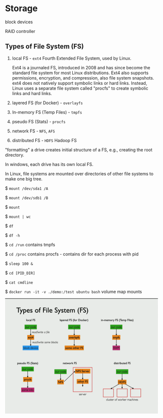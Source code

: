 # Storage

block devices

RAID controller

## Types of File System (FS)

1. local FS - `ext4` Fourth Extended File System, used by Linux. 

    Ext4 is a journaled FS, introduced in 2008 and has since become the standard file system for most Linux distributions. Ext4 also supports permissions, encryption, and compression, also file system snapshots. ext4 does not natively support symbolic links or hard links. Instead, Linux uses a separate file system called "procfs" to create symbolic links and hard links. 

2. layered FS (for Docker) - `overlayfs`

3. In-memory FS (Temp Files) - `tmpfs`

4. pseudo FS (Stats) - `procfs`

5. network FS - `NFS`, `AFS`

6. distributed FS - `HDFS` Hadoop FS

"formatting" a drive creates initial structure of a FS, e.g., creating the root directory.

In windows, each drive has its own local FS. 

In Linux, file systems are mounted over directories of other file systems to make one big tree.

$ `mount /dev/sda1 /A` 

$ `mount /dev/sdb1 /B` 

$ `mount`

$ `mount | wc`

$ `df`

$ `df -h`

$ `cd /run` contains tmpfs

$ `cd /proc` contains procfs - contains dir for each process with pid

$ `sleep 100 &`

$ `cd [PID_DIR]`

$ `cat cmdline`


$ `docker run -it -v ./demo:/test ubuntu bash` volume map mounts


![Types of File Systems](./types-fs.png)

